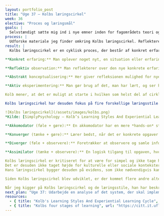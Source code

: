```yaml
---
layout: portfolio_post
title: "Uge 37 – Kolbs læringscirkel"
week: 36
elective: "Proces og læringsmål"
goals: |
  Selvstændigt sætte mig ind i nye emner inden for fagområdets teori og/eller praksis.
process: |
  Udforske materiale jeg finder omkring Kolbs læringscirkel. Reflektere over hvilken læringsstil jeg foretrækker samt vurdere, hvordan jeg kan bruge dette fremadrettet.
result: |
  Kolbs læringscirkel er en cyklisk proces, der består af konkret erfaring, reflektiv observation, abstrakt konceptualisering og aktiv eksperimentering. Undervejs vil man være inde i alle de forskellige faser, hvor man hele tiden bygger videre på det, man har lært.  

**Konkret erfaring:** Man oplever noget nyt, en situation eller erfaring, eller en genfortolkning af en tidligere erfaring.  

**Reflektiv observation:** Man reflekterer over den nye konkrete erfaring i lyset af det, man allerede ved. Her er man særligt optaget af sammenhængen mellem erfaring og forståelse.  

**Abstrakt konceptualisering:** Her giver refleksionen mulighed for nye idéer eller en modificering af et allerede eksisterende koncept.  

**Aktiv eksperimentering:** Man gør brug af det, man har lært, og ser hvordan det udfolder sig.  

Kolb mener, at det er muligt at starte i hvilken som helst del af cirklen og derefter følge den logiske rækkefølge, han har stillet op. Det er alligevel først, når man har været igennem hele cirklen, at man oplever effektiv læring. Ifølge Kolbs perspektiv kommer viden derfor ved at cyklisk bevæge sig mellem *at gøre* og *at tænke*. Dette understøtter hans udsagn om, at læring er *“transformationen af erfaring”* og ikke bare tilegnelse af fakta.  

Kolbs læringscirkel har desuden fokus på fire forskellige læringsstile. Han understreger, at forskellige mennesker har helt naturligt forskellige læringsstile. Kolb mener, at vores læringsstil afhænger af to variabler: hvordan vi går til en opgave, og hvordan vi tænker eller føler omkring opgaven.  

![Kolbs læringscirkel](/assets/images/kolbs.png)  
*Kilde: [SimplyPsychology – Kolb’s Learning Styles And Experiential Learning Cycle](https://www.simplypsychology.org/learning-kolb.html)*  

**Akkomodator (føle + gøre):** En akkomodator har en mere *hands-on* stil, hvor det handler mere om intuition end logik. De foretrækker at bruge andres analyser og information frem for at lave deres egen analyse.  

**Konverger (tænke + gøre):** Lærer bedst, når det er konkrete opgaver eller problemer, der skal løses. De kan godt lide at eksperimentere med nye idéer og arbejde med praktiske opgaver.  

**Diverger (føle + observere):** Foretrækker at observere og samle information. Er god til at se ting fra flere forskellige vinkler og reflektere.  

**Assimilator (tænke + observere):** En logisk tilgang til opgaven, hvor teori, modeller og struktureret viden vægtes højt. En assimilator er glad for at læse, analysere og organisere information.  

Kolbs læringscirkel er kritiseret for at være for simpel og ikke tage højde for den komplekse, ikke-sekventielle måde, mennesker lærer på i den virkelige verden. Det kan være, at man gentager et trin flere gange, springer over eller bevæger sig igennem dem i en anden rækkefølge. Hvis man tager Kolbs læringscirkel uden at tage højde for dette, kan det medføre, at man besværliggør læring og overser den spontane, rekursive måde, læring ofte sker på.  
Det er desuden ikke taget højde for kulturelle eller sociale kontekster, som kan forme læring.  
Hans læringscirkel bygger desuden på evidens, som ikke nødvendigvis kan bekræfte, at disse forskellige læringsstile kan forbedre læring.  

Siden Kolbs læringscirkel blev udviklet, er der kommet flere andre alternative rammeværk, som tager højde for social kontekst, feedback-loops og læringsbehov i udvikling.  

Når jeg kigger på Kolbs læringscirkel og de læringsstile, han har beskrevet, kan jeg se, at jeg læner mig mest op ad akkomodator og konverger. Det vil sige, at jeg bedst lærer ved at kaste mig ud i tingene, prøve, fejle og justere. Jeg får desuden meget ud af at løse konkrete problemer og at få tingene til at virke. Det betyder, at jeg kan starte med at gøre, fx tegne, afprøve og kode. Dette skal derefter følges op med at koble teori på, som understøtter og/eller udfordrer det, jeg har lavet, hvorefter jeg kan reflektere og observere.  
next_plan: "Uge 37: Udarbejde en analyse af det system, der skal implementeres"
resources:
  - { title: "Kolb's Learning Styles And Experiential Learning Cycle", url: "https://www.simplypsychology.org/learning-kolb.html" }
  - { title: "Kolbs four stages of learning", url: "https://citt.it.ufl.edu/resources/course-development-resources/the-learning-process/types-of-learners/kolbs-four-stages-of-learning/" }
---
```

